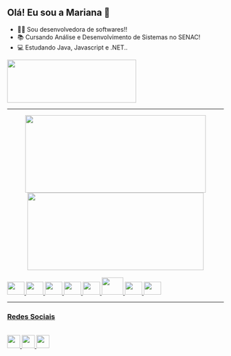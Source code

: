 ## Olá! Eu sou a Mariana 👋

- 👩‍💻 Sou desenvolvedora de softwares!!
- 📚 Cursando Análise e Desenvolvimento de Sistemas no SENAC!
- 💻 Estudando Java, Javascript e .NET..
<img height="100" width="300" src="https://www.codewars.com/users/maricsouza/badges/small"/>

  --- 

<div align="center">
  <a href="https://github.com/maricsouza">
  <img height="180" width="420" src="https://github-readme-stats.vercel.app/api?username=maricsouza&show_icons=true&theme=tokyonight&include_all_commits=true&count_private=true"/>
  <img height="180" width="410"  src="https://github-readme-stats.vercel.app/api/top-langs/?username=maricsouza&layout=compact&langs_count=7&theme=tokyonight"/>
</div>

<div style="display: inline_block"><br>
  <img height="30" width="40" src="https://cdn.jsdelivr.net/gh/devicons/devicon/icons/javascript/javascript-original.svg" />
  <img height="30" width="40" src="https://cdn.jsdelivr.net/gh/devicons/devicon/icons/dotnetcore/dotnetcore-original.svg" />
  <img height="30" width="40" src="https://cdn.jsdelivr.net/gh/devicons/devicon/icons/csharp/csharp-original.svg" />
  <img height="30" width="40" src="https://cdn.jsdelivr.net/gh/devicons/devicon/icons/css3/css3-original.svg" />
  <img height="30" width="40" src="https://cdn.jsdelivr.net/gh/devicons/devicon/icons/html5/html5-original.svg" />
  <img height="40" width="50" src="https://cdn.jsdelivr.net/gh/devicons/devicon/icons/java/java-plain.svg" />
  <img height="30" width="40" src="https://cdn.jsdelivr.net/gh/devicons/devicon/icons/mysql/mysql-plain.svg" />
  <img height="30" width="40" src="https://cdn.jsdelivr.net/gh/devicons/devicon/icons/nodejs/nodejs-plain.svg" />
</div>

--- 
 ### Redes Sociais
  
<div style="display: inline_block"><br>
  <a href="https://github.com/maricsouza"> <img height="30" src="https://img.shields.io/badge/GitHub-100000?style=for-the-badge&logo=github&logoColor=white" /> </a>
  <a href="https://www.instagram.com/marishee_u/"> <img height="30" src="https://img.shields.io/badge/Instagram-E4405F?style=for-the-badge&logo=instagram&logoColor=white" /> </a>
  <a href="https://www.linkedin.com/in/mariana-souza-240368224"> <img height="30" src="https://img.shields.io/badge/LinkedIn-0077B5?style=for-the-badge&logo=linkedin&logoColor=white" /> </a>

</div>
